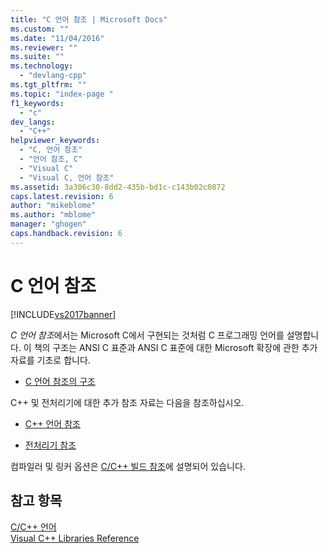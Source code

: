 ```yaml
---
title: "C 언어 참조 | Microsoft Docs"
ms.custom: ""
ms.date: "11/04/2016"
ms.reviewer: ""
ms.suite: ""
ms.technology: 
  - "devlang-cpp"
ms.tgt_pltfrm: ""
ms.topic: "index-page "
f1_keywords: 
  - "c"
dev_langs: 
  - "C++"
helpviewer_keywords: 
  - "C, 언어 참조"
  - "언어 참조, C"
  - "Visual C"
  - "Visual C, 언어 참조"
ms.assetid: 3a306c30-8dd2-435b-bd1c-c143b02c0872
caps.latest.revision: 6
author: "mikeblome"
ms.author: "mblome"
manager: "ghogen"
caps.handback.revision: 6
---
```

# C 언어 참조
[!INCLUDE[vs2017banner](../assembler/inline/includes/vs2017banner.md)]

*C 언어 참조*에서는 Microsoft C에서 구현되는 것처럼 C 프로그래밍 언어를 설명합니다.  이 책의 구조는 ANSI C 표준과 ANSI C 표준에 대한 Microsoft 확장에 관한 추가 자료를 기초로 합니다.  
  
-   [C 언어 참조의 구조](../c-language/organization-of-the-c-language-reference.md)  
  
 C\+\+ 및 전처리기에 대한 추가 참조 자료는 다음을 참조하십시오.  
  
-   [C\+\+ 언어 참조](../cpp/cpp-language-reference.md)  
  
-   [전처리기 참조](../preprocessor/c-cpp-preprocessor-reference.md)  
  
 컴파일러 및 링커 옵션은 [C\/C\+\+ 빌드 참조](../build/reference/c-cpp-building-reference.md)에 설명되어 있습니다.  
  
## 참고 항목  
 [C\/C\+\+ 언어](../misc/c-cpp-languages.md)   
 [Visual C\+\+ Libraries Reference](http://msdn.microsoft.com/ko-kr/fec23c40-10c0-4857-9cdc-33a3b99b30ae)
